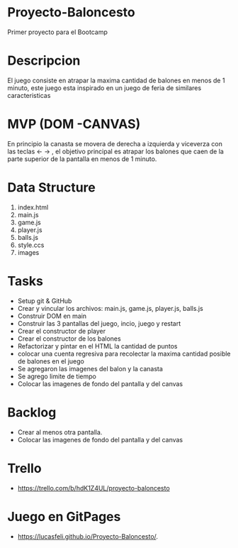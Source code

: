 # Proyecto-Baloncesto
Primer proyecto para el Bootcamp

# Descripcion

El juego consiste en atrapar la maxima cantidad de balones en menos de 1 minuto, este juego esta inspirado en un juego de feria de similares caracteristicas

# MVP (DOM -CANVAS)

En principio la canasta se movera de derecha a izquierda y viceverza con las teclas <- -> , el objetivo principal es atrapar los balones que caen de la parte superior de la pantalla en menos de 1 minuto.

# Data Structure

1. index.html
2. main.js
3. game.js
4. player.js
5. balls.js
6. style.ccs
7. images


# Tasks

- Setup git & GitHub
- Crear y vincular los archivos: main.js, game.js, player.js, balls.js
- Construir DOM en main
- Construir las 3 pantallas del juego, incio, juego y restart
- Crear el constructor de player
- Crear el constructor de los balones
- Refactorizar y pintar en el HTML la cantidad de puntos
- colocar una cuenta regresiva para recolectar la maxima cantidad posible de balones en el juego
- Se agregaron las imagenes del balon y la canasta
- Se agrego limite de tiempo
- Colocar las imagenes de fondo del pantalla y del canvas

# Backlog

- Crear al menos otra pantalla.
- Colocar las imagenes de fondo del pantalla y del canvas


# Trello

- https://trello.com/b/hdK1Z4UL/proyecto-baloncesto

# Juego en GitPages

- https://lucasfeli.github.io/Proyecto-Baloncesto/.